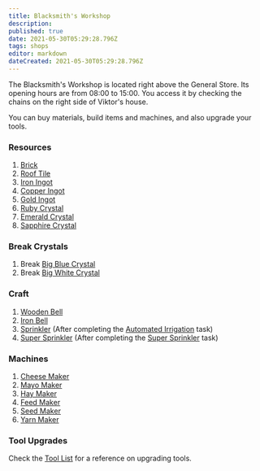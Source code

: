 ```yaml
---
title: Blacksmith's Workshop
description: 
published: true
date: 2021-05-30T05:29:28.796Z
tags: shops
editor: markdown
dateCreated: 2021-05-30T05:29:28.796Z
---
```


The Blacksmith's Workshop is located right above the General Store. Its opening hours are from 08:00 to 15:00. You access it by checking the chains on the right side of Viktor's house.

You can buy materials, build items and machines, and also upgrade your tools.

### Resources

1. [Brick](/items/brick)
2. [Roof Tile](/items/roof-tile)
3. [Iron Ingot](/items/iron-ingot)
4. [Copper Ingot](/items/copper-ingot)
5. [Gold Ingot](/items/gold-ingot)
6. [Ruby Crystal](/items/ruby-crystal)
7. [Emerald Crystal](/items/emerald-crystal)
8. [Sapphire Crystal](/items/sapphire-crystal)

### Break Crystals

1. Break [Big Blue Crystal](/items/big-blue-crystal)
2. Break [Big White Crystal](/items/big-white-crystal)

### Craft

1. [Wooden Bell](/items/wooden-bell)
2. [Iron Bell](/items/iron-bell)
3. [Sprinkler](/items/sprinkler) (After completing the [Automated Irrigation](/quests/automated-irrigation-system) task)
4. [Super Sprinkler](/items/super-sprinkler) (After completing the [Super Sprinkler](/quests/super-sprinkler) task)

### Machines

1. [Cheese Maker](/items/cheese-maker)
2. [Mayo Maker](/items/mayo-maker)
3. [Hay Maker](/items/hay-maker)
4. [Feed Maker](/items/feed-maker)
5. [Seed Maker](/items/seed-maker)
6. [Yarn Maker](/items/yarn-maker)

### Tool Upgrades

Check the [Tool List](/tools) for a reference on upgrading tools.
